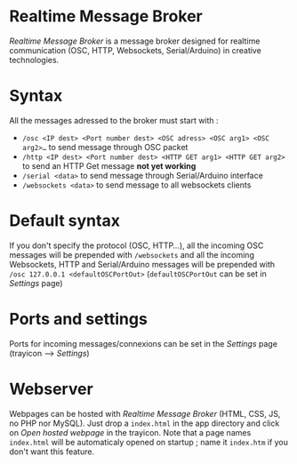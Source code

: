 # Realtime Message Broker
*Realtime Message Broker* is a message broker designed for realtime communication (OSC, HTTP, Websockets, Serial/Arduino) in creative technologies.

# Syntax
All the messages adressed to the broker must start with :
- `/osc <IP dest> <Port number dest> <OSC adress> <OSC arg1> <OSC arg2>…` to send message through OSC packet
- `/http <IP dest> <Port number dest> <HTTP GET arg1> <HTTP GET arg2>` to send an HTTP Get message **not yet working**
- `/serial <data>` to send message through Serial/Arduino interface
- `/websockets <data>` to send message to all websockets clients

# Default syntax
If you don't specify the protocol (OSC, HTTP…), all the incoming OSC messages will be prepended with `/websockets` and all the incoming Websockets, HTTP and Serial/Arduino messages will be prepended with `/osc 127.0.0.1 <defaultOSCPortOut>` (`defaultOSCPortOut` can be set in *Settings* page)

# Ports and settings
Ports for incoming messages/connexions can be set in the *Settings* page (trayicon —> *Settings*)

# Webserver
Webpages can be hosted with *Realtime Message Broker* (HTML, CSS, JS, no PHP nor MySQL). Just drop a `index.html` in the app directory and click on *Open hosted webpage* in the trayicon. Note that a page names `index.html` will be automaticaly opened on startup ; name it `index.htm` if you don't want this feature.
